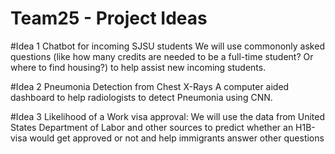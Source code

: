# Team25 - Project Ideas

#Idea 1 Chatbot for incoming SJSU students
We will use commononly asked questions (like how many credits are needed to be a full-time student? Or where to find housing?) to help assist new incoming students.

#Idea 2 Pneumonia Detection from Chest X-Rays
A computer aided dashboard to help radiologists to detect Pneumonia using CNN.

#Idea 3 Likelihood of a Work visa approval: We will use the data from United States Department of Labor and other sources to predict whether an H1B-visa would get approved or not and help immigrants answer other questions
